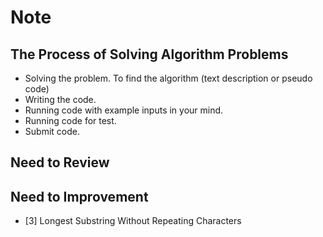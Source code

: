 # Note

## The Process of Solving Algorithm Problems

- Solving the problem. To find the algorithm (text description or pseudo code)
- Writing the code. 
- Running code with example inputs in your mind.
- Running code for test.
- Submit code.

## Need to Review 

## Need to Improvement

- [3] Longest Substring Without Repeating Characters 

